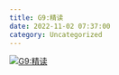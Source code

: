 ```yaml
---
title: G9:精读
date: 2022-11-02 07:37:00
category: Uncategorized
---
```



[![G9:精读](//simg.sinajs.cn/blog7style/images/common/sg_trans.gif "G9:精读")](https://album.sina.com.cn/pic/006iHBx1zy80su6PHWSf6)  

  

